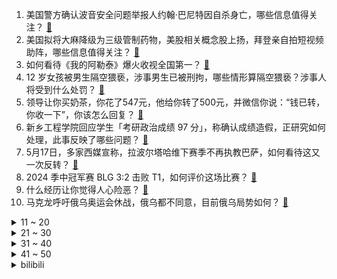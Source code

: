 1. 美国警方确认波音安全问题举报人约翰·巴尼特因自杀身亡，哪些信息值得关注？ [:link:](https://www.zhihu.com/question/656385778)
2. 美国拟将大麻降级为三级管制药物，美股相关概念股上扬，拜登亲自拍短视频助阵，哪些信息值得关注？ [:link:](https://www.zhihu.com/question/656401960)
3. 如何看待《我的阿勒泰》爆火收视全国第一？ [:link:](https://www.zhihu.com/question/655542810)
4. 12 岁女孩被男生隔空猥亵，涉事男生已被刑拘，哪些情形算隔空猥亵？涉事人将受到什么处罚？ [:link:](https://www.zhihu.com/question/656082659)
5. 领导让你买奶茶，你花了547元，他给你转了500元，并微信你说：“钱已转，你收一下”，你该怎么回复？ [:link:](https://www.zhihu.com/question/656218189)
6. 新乡工程学院回应学生「考研政治成绩 97 分」，称确认成绩造假，正研究如何处理，此事反映了哪些问题？ [:link:](https://www.zhihu.com/question/656410779)
7. 5月17日，多家西媒宣称，拉波尔塔哈维下赛季不再执教巴萨，如何看待这又一次反转？ [:link:](https://www.zhihu.com/question/656300883)
8. 2024 季中冠军赛 BLG 3:2 击败 T1，如何评价这场比赛？ [:link:](https://www.zhihu.com/question/656431757)
9. 什么经历让你觉得人心险恶？ [:link:](https://www.zhihu.com/question/37734186)
10. 马克龙呼吁俄乌奥运会休战，俄乌都不同意，目前俄乌局势如何？ [:link:](https://www.zhihu.com/question/656423294)
<details>
<summary>11 ~ 20</summary>

11. 首套房商贷利率向 3% 靠拢，这意味着什么？楼市三箭齐发，出手还是再等等？ [:link:](https://www.zhihu.com/question/656314481)
12. 我发现我是讨好型人格，别人希望我是什么样我就尽量去满足别人，我想改变，该怎么做？ [:link:](https://www.zhihu.com/question/655582242)
13. 背背佳 90 天卖了 1 个亿，它真的能矫正身姿吗？为何会再次走红？ [:link:](https://www.zhihu.com/question/656401626)
14. 独居老人 300 万房产赠水果摊主，法院二审宣判，驳回老人亲属上诉请求，如何看待此事？ [:link:](https://www.zhihu.com/question/656335581)
15. 什么证据可以证明古埃及有过“洪水农业”？ [:link:](https://www.zhihu.com/question/639045105)
16. 怎么看待在5月17日沪渝高速湖北蔡甸段运输卡车和多辆问界M5、问界M7、问界M9商品车起火？ [:link:](https://www.zhihu.com/question/656387766)
17. 如何评价杨丞琳和二手玫瑰被淘汰? [:link:](https://www.zhihu.com/question/656345257)
18. 有哪些描写春天的经典句子？ [:link:](https://www.zhihu.com/question/651250987)
19. 坚持不下去的时候，最能激励你的句子有哪些？ [:link:](https://www.zhihu.com/question/656342010)
20. 2024 季中冠军赛 T1 2:3 不敌 BLG，这场比赛他们输在哪？ [:link:](https://www.zhihu.com/question/656433812)
</details>
<details>
<summary>21 ~ 30</summary>

21. 二游为了追求游戏性而放弃打磨剧情是进步还是本末倒置？ [:link:](https://www.zhihu.com/question/652727047)
22. 如何判断候选人有没有千卡GPU集群的训练经验？ [:link:](https://www.zhihu.com/question/650979052)
23. 父母有没有让你觉得很心寒的时候？ [:link:](https://www.zhihu.com/question/291449450)
24. 第 37 届百花奖入围名单初评公示，朱一龙吴京等角逐影帝，马丽张子枫等角逐影后，你认为谁最有可能获奖？ [:link:](https://www.zhihu.com/question/656408271)
25. 100万块钱可以解决你现在的烦恼吗？ [:link:](https://www.zhihu.com/question/653130240)
26. 如何评价「荷兰弟」版本《罗密欧与朱丽叶》舞台剧？是否值得期待？ [:link:](https://www.zhihu.com/question/656237534)
27. 上班的人在焦虑，不上班的人也在焦虑，大家都在焦虑什么？ [:link:](https://www.zhihu.com/question/656288276)
28. 甄嬛离宫后，皇上为什么一直对她念念不忘？ [:link:](https://www.zhihu.com/question/607796558)
29. 如果你心情不好，你是喜欢独处还是找人安慰你? [:link:](https://www.zhihu.com/question/653127768)
30. 复旦团队利用冷冻保存方法 MEDY 冷冻 18 个月脑类器官并成功复活，难点在哪儿？具有哪些意义？ [:link:](https://www.zhihu.com/question/656402853)
</details>
<details>
<summary>31 ~ 40</summary>

31. 当今日本找工作真的这么难吗？ [:link:](https://www.zhihu.com/question/21633078)
32. 鲁迅笔下的民间风俗是怎样的？ [:link:](https://www.zhihu.com/question/656304758)
33. 为什么银狼把流萤称为萨姆？ [:link:](https://www.zhihu.com/question/655810892)
34. 如何评价张国立执导，范伟、周冬雨主演的电影《朝云暮雨》？ [:link:](https://www.zhihu.com/question/656201045)
35. 3岁男童被恶犬咬伤18天后离世，狂犬病毒能快速阻断吗？ [:link:](https://www.zhihu.com/question/656050018)
36. 如何在职场上建立良好的人际关系？ [:link:](https://www.zhihu.com/question/655923469)
37. 当孔乙己脱下长衫，孔乙己还是孔乙己吗？ [:link:](https://www.zhihu.com/question/651140040)
38. 科研工作者该如何平衡科研和生活？ [:link:](https://www.zhihu.com/question/652294237)
39. 《援军明日到达》定档6.28，值得期待吗？能否复刻《八佰》《长津湖》的票房成功？ [:link:](https://www.zhihu.com/question/656020984)
40. 如何评价 2024 年 KPL 春季赛总决赛重庆狼队 4：3 战胜成都 AG 超玩会，拿下总冠军？ [:link:](https://www.zhihu.com/question/656439667)
</details>
<details>
<summary>41 ~ 50</summary>

41. 为什么《庆余年2》播出后，网上出现一片差评？ [:link:](https://www.zhihu.com/question/656277959)
42. 李稻葵建议尽快取消摩托车限制，以释放这一巨大的消费市场潜力，如何看待此事？ [:link:](https://www.zhihu.com/question/656306915)
43. 假如你是老板，「员工因为家庭原因提出离职」，你会秒批吗？ [:link:](https://www.zhihu.com/question/656302361)
44. 下调公积金房贷利率后，100 万房贷 30 年累积可节省月供 4.8 万元，哪些信息值得关注？ [:link:](https://www.zhihu.com/question/656296936)
45. 5 月 19 日山西大同市阳高县发生 3.9 级地震，哪些地方有震感？遇到地震如何避险？ [:link:](https://www.zhihu.com/question/656447605)
46. OpenAI 又迎人事动荡，安全主管辞职，「超级智能对齐团队」已被解散，如何看待此事？ [:link:](https://www.zhihu.com/question/656385329)
47. 为了 618 开通 88VIP 值得吗？开通后要怎么用？ [:link:](https://www.zhihu.com/question/656302140)
48. 姆巴佩去皇马后会进入贝尔、卡卡的下滑轨迹么？ [:link:](https://www.zhihu.com/question/656281532)
49. 孙权晚年为何如此忌刻江东士族？ [:link:](https://www.zhihu.com/question/656203848)
50. 舍甫琴科和亨利谁更好？ [:link:](https://www.zhihu.com/question/23257774)
</details><details>
<summary>bilibili</summary>

</details>